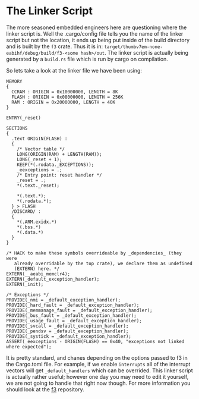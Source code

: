 # The Linker Script

The more seasoned embedded engineers here are questioning where the linker
script is. Well the .cargo/config file tells you the name of the linker
script but not the location, it ends up being put inside of the build directory
and is built by the `f3` crate. Thus it is in:
`target/thumbv7em-none-eabihf/debug/build/f3-<some hash>/out`. The linker
script is actually being generated by a `build.rs` file which is run by
cargo on compilation.

So lets take a look at the linker file we have been using:

```
MEMORY
{
  CCRAM : ORIGIN = 0x10000000, LENGTH = 8K
  FLASH : ORIGIN = 0x08000000, LENGTH = 256K
  RAM : ORIGIN = 0x20000000, LENGTH = 40K
}

ENTRY(_reset)

SECTIONS
{
  .text ORIGIN(FLASH) :
  {
    /* Vector table */
    LONG(ORIGIN(RAM) + LENGTH(RAM));
    LONG(_reset + 1);
    KEEP(*(.rodata._EXCEPTIONS));
    _eexceptions = .;
    /* Entry point: reset handler */
    _reset = .;
    *(.text._reset);

    *(.text.*);
    *(.rodata.*);
  } > FLASH
  /DISCARD/ :
  {
    *(.ARM.exidx.*)
    *(.bss.*)
    *(.data.*)
  }
}

/* HACK to make these symbols overrideable by _dependencies_ (they were
   already overridable by the top crate), we declare them as undefined
   (EXTERN) here. */
EXTERN(__aeabi_memclr4);
EXTERN(_default_exception_handler);
EXTERN(_init);

/* Exceptions */
PROVIDE(_nmi = _default_exception_handler);
PROVIDE(_hard_fault = _default_exception_handler);
PROVIDE(_memmanage_fault = _default_exception_handler);
PROVIDE(_bus_fault = _default_exception_handler);
PROVIDE(_usage_fault = _default_exception_handler);
PROVIDE(_svcall = _default_exception_handler);
PROVIDE(_pendsv = _default_exception_handler);
PROVIDE(_systick = _default_exception_handler);
ASSERT(_eexceptions - ORIGIN(FLASH) == 0x40, "exceptions not linked where expected");
```

It is pretty standard, and chanes depending on the options passed to f3 in the
Cargo.toml file. For example, if we enable `interrupts` all of the interrupt
vectors will get `_default_handlers` which can be overrided. This linker script
is actually rather useful; however one day you may need to edit it yourself,
we are not going to handle that right now though. For more information you
should look at the [f3] repository.

[f3]: http://github.com/japaric/f3
